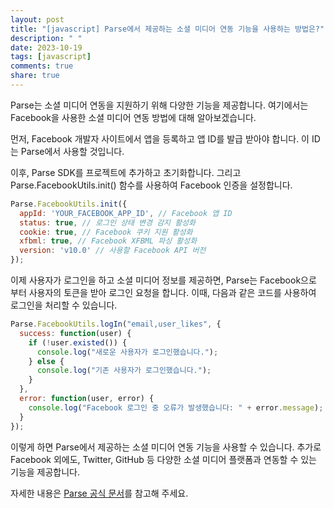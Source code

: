 ```yaml
---
layout: post
title: "[javascript] Parse에서 제공하는 소셜 미디어 연동 기능을 사용하는 방법은?"
description: " "
date: 2023-10-19
tags: [javascript]
comments: true
share: true
---
```


Parse는 소셜 미디어 연동을 지원하기 위해 다양한 기능을 제공합니다. 여기에서는 Facebook을 사용한 소셜 미디어 연동 방법에 대해 알아보겠습니다.

먼저, Facebook 개발자 사이트에서 앱을 등록하고 앱 ID를 발급 받아야 합니다. 이 ID는 Parse에서 사용할 것입니다.

이후, Parse SDK를 프로젝트에 추가하고 초기화합니다. 그리고 Parse.FacebookUtils.init() 함수를 사용하여 Facebook 인증을 설정합니다.

```javascript
Parse.FacebookUtils.init({
  appId: 'YOUR_FACEBOOK_APP_ID', // Facebook 앱 ID
  status: true, // 로그인 상태 변경 감지 활성화
  cookie: true, // Facebook 쿠키 지원 활성화
  xfbml: true, // Facebook XFBML 파싱 활성화
  version: 'v10.0' // 사용할 Facebook API 버전
});
```

이제 사용자가 로그인을 하고 소셜 미디어 정보를 제공하면, Parse는 Facebook으로 부터 사용자의 토큰을 받아 로그인 요청을 합니다. 이때, 다음과 같은 코드를 사용하여 로그인을 처리할 수 있습니다.

```javascript
Parse.FacebookUtils.logIn("email,user_likes", {
  success: function(user) {
    if (!user.existed()) {
      console.log("새로운 사용자가 로그인했습니다.");
    } else {
      console.log("기존 사용자가 로그인했습니다.");
    }
  },
  error: function(user, error) {
    console.log("Facebook 로그인 중 오류가 발생했습니다: " + error.message);
  }
});
```

이렇게 하면 Parse에서 제공하는 소셜 미디어 연동 기능을 사용할 수 있습니다. 추가로 Facebook 외에도, Twitter, GitHub 등 다양한 소셜 미디어 플랫폼과 연동할 수 있는 기능을 제공합니다.

자세한 내용은 [Parse 공식 문서](https://docs.parseplatform.org/js/guide/#authenticating-users)를 참고해 주세요.